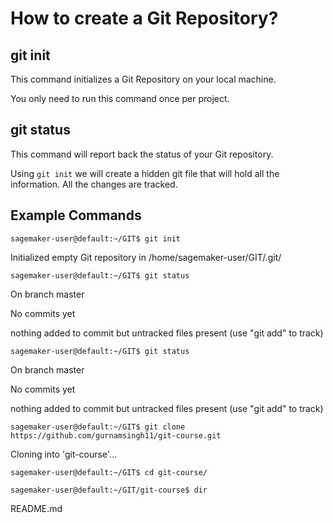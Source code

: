 <h1>How to create a Git Repository?</h1>

<h2>git init</h2>
<p>This command initializes a Git Repository on your local machine.</p>
<p>You only need to run this command once per project.</p>

<h2>git status</h2>
<p>This command will report back the status of your Git repository.</p>

<p>Using <code>git init</code> we will create a hidden git file that will hold all the information. All the changes are tracked.</p>

<h2>Example Commands</h2>
<p><code>sagemaker-user@default:~/GIT$ git init</code></p>
<p>Initialized empty Git repository in /home/sagemaker-user/GIT/.git/</p>

<p><code>sagemaker-user@default:~/GIT$ git status</code></p>
<p>On branch master</p>
<p>No commits yet</p>
<p>nothing added to commit but untracked files present (use "git add" to track)</p>

<p><code>sagemaker-user@default:~/GIT$ git status</code></p>
<p>On branch master</p>
<p>No commits yet</p>
<p>nothing added to commit but untracked files present (use "git add" to track)</p>

<p><code>sagemaker-user@default:~/GIT$ git clone https://github.com/gurnamsingh11/git-course.git</code></p>
<p>Cloning into 'git-course'...</p>

<p><code>sagemaker-user@default:~/GIT$ cd git-course/</code></p>

<p><code>sagemaker-user@default:~/GIT/git-course$ dir</code></p>
<p>README.md</p>
